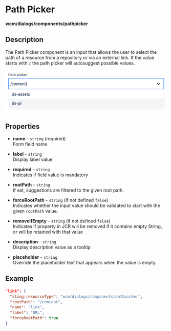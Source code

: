# Path Picker

**wcm/dialogs/components/pathpicker**

## Description

The Path Picker component is an input that allows the user to select the path of a resource from a repository or via an external link. If the value starts with `/` the path picker will autosuggest possible values.

![PathPicker](pathpicker.png)

## Properties

- **name** -  `string` (required)  
    Form field name

- **label** - `string`  
    Display label value

- **required** - `string`  
    Indicates if field value is mandatory

- **rootPath** - `string`  
    If set, suggestions are filtered to the given root path.

- **forceRootPath** - `string` (if not defined `false`)  
    Indicates whether the input value should be validated to start with the given `rootPath` value.

- **removeIfEmpty** - `string` (if not defined `false`)  
    Indicates if property in JCR will be removed if it contains empty String, or will be retained with that value

- **description** - `string`  
    Display description value as a tooltip

- **placeholder** - `string`  
    Override the placeholder text that appears when the value is empty.

## Example

```json
"link": {
  "sling:resourceType": "wcm/dialogs/components/pathpicker",
  "rootPath": "/content",
  "name": "link",
  "label": "URL",
  "forceRootPath": true
}
```
